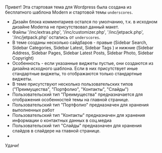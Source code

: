 
Привет! Эта стартовая тема для Wordpress была создана из бесплатного шаблона Modern и стартовой темы `underscores`.


* Дизайн блока комментариев остался по умолчанию, т.к. в исходном дизайне Moderna не присутствовал данный макет.
* Файлы '/inc/extras.php', '/inc/customizer.php', '/inc/jetpack.php', '/inc/jetpack.php' остались от `underscores`.
* В теме созданы несколько сайдбаров - правые (Sidebar Search, Sidebar Categories, Sidebar Latest, Sidebar Tags ) и нижние (Sidebar Address, Sidebar Pages, Sidebar Latest Posts, Sidebar Photo, Sidebar Copyright)
* Особенность - если указанные виджеты пустые, они создаются из дизайна исходного шаблона. Если в них присутствует иные стандартные виджеты, то отображаются только стандартные виджеты.
* В теме присутствуют несколько пользовательских типов ("Преимущества", "Портфолио", "Контакты", "Слайды")
* Пользовательский тип "Преимущества" предназначается для отображения особенностей темы на главной странице.
* Пользовательский тип "Портфолио" предназначен для хранения выполненных работ
* Пользовательский тип "Контакты" предназначен для хранения информации о контактных данных в соц.медиа
* Пользовательский тип "Слайды" предназначен для хранения слайдов в слайдере на главной странице.
*



Удачи!
